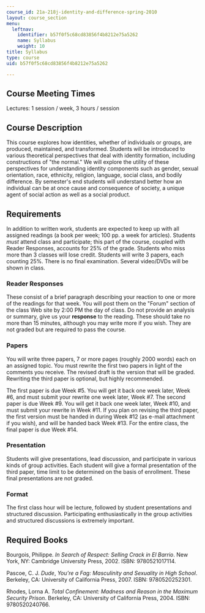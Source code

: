 ```yaml
---
course_id: 21a-218j-identity-and-difference-spring-2010
layout: course_section
menu:
  leftnav:
    identifier: b57f0f5c68cd83856f4b8212e75a5262
    name: Syllabus
    weight: 10
title: Syllabus
type: course
uid: b57f0f5c68cd83856f4b8212e75a5262

---
```


Course Meeting Times
--------------------

Lectures: 1 session / week, 3 hours / session

Course Description
------------------

This course explores how identities, whether of individuals or groups, are produced, maintained, and transformed. Students will be introduced to various theoretical perspectives that deal with identity formation, including constructions of "the normal." We will explore the utility of these perspectives for understanding identity components such as gender, sexual orientation, race, ethnicity, religion, language, social class, and bodily difference. By semester's end students will understand better how an individual can be at once cause and consequence of society, a unique agent of social action as well as a social product.

Requirements
------------

In addition to written work, students are expected to keep up with all assigned readings (a book per week; 100 pp. a week for articles). Students _must_ attend class and participate; this part of the course, coupled with Reader Responses, accounts for 25% of the grade. Students who miss more than 3 classes will lose credit. Students will write 3 papers, each counting 25%. There is no final examination. Several video/DVDs will be shown in class.

### Reader Responses

These consist of a brief paragraph describing your reaction to one or more of the readings for that week. You will post them on the "Forum" section of the class Web site by 2:00 PM the day of class. Do not provide an analysis or summary, give us your **response** to the reading. These should take no more than 15 minutes, although you may write more if you wish. They are not graded but are required to pass the course.

### Papers

You will write three papers, 7 or more pages (roughly 2000 words) each on an assigned topic. You must rewrite the first two papers in light of the comments you receive. The revised draft is the version that will be graded. Rewriting the third paper is optional, but highly recommended.

The first paper is due Week #5. You will get it back one week later, Week #6, and must submit your rewrite one week later, Week #7. The second paper is due Week #9. You will get it back one week later, Week #10, and must submit your rewrite in Week #11. If you plan on revising the third paper, the first version must be handed in during Week #12 (as e-mail attachment if you wish), and will be handed back Week #13. For the entire class, the final paper is due Week #14.

### Presentation

Students will give presentations, lead discussion, and participate in various kinds of group activities. Each student will give a formal presentation of the third paper, time limit to be determined on the basis of enrollment. These final presentations are not graded.

### Format

The first class hour will be lecture, followed by student presentations and structured discussion. Participating enthusiastically in the group activities and structured discussions is extremely important.

Required Books
--------------

Bourgois, Philippe. _In Search of Respect: Selling Crack in El Barrio_. New York, NY: Cambridge University Press, 2002. ISBN: 9780521017114.

Pascoe, C. J. _Dude_, _You're a Fag: Masculinity and Sexuality in High School_. Berkeley, CA: University of California Press, 2007. ISBN: 9780520252301.

Rhodes, Lorna A. _Total Confinement: Madness and Reason in the Maximum Security Prison_. Berkeley, CA: University of California Press, 2004. ISBN: 9780520240766.